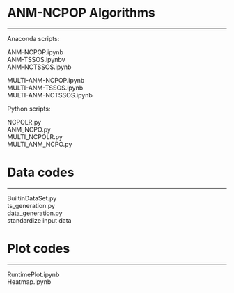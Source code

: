 # ANM-NCPOP Algorithms<br>
-----------------------------------------------------------------------------------------------------------------------------------------------------------------------
Anaconda scripts:

ANM-NCPOP.ipynb<br>
ANM-TSSOS.ipynbv<br>
ANM-NCTSSOS.ipynb<br>

MULTI-ANM-NCPOP.ipynb<br>
MULTI-ANM-TSSOS.ipynb<br>
MULTI-ANM-NCTSSOS.ipynb<br>

Python scripts:

NCPOLR.py<br>
ANM_NCPO.py<br>
MULTI_NCPOLR.py<br>
MULTI_ANM_NCPO.py<br>

# Data codes<br>
-----------------------------------------------------------------------------------------------------------------------------------------------------------------------
BuiltinDataSet.py<br>
ts_generation.py<br>
data_generation.py<br> 
standardize input data<br>

# Plot codes<br>
-----------------------------------------------------------------------------------------------------------------------------------------------------------------------
RuntimePlot.ipynb<br>
Heatmap.ipynb<br>
